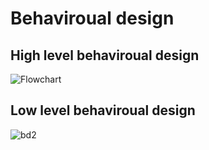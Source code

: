 # Behaviroual design
## High level behaviroual design
![Flowchart](https://user-images.githubusercontent.com/98950106/153658183-082f1d2b-405c-4e0d-a494-34f836d29c37.png)

## Low level behaviroual design
![bd2](https://user-images.githubusercontent.com/98950106/153657660-ac720128-943b-463e-ab85-d628eb990892.png)





